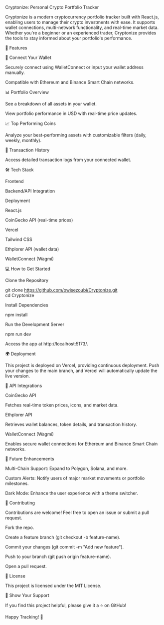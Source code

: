 Cryptonize: Personal Crypto Portfolio Tracker

Cryptonize is a modern cryptocurrency portfolio tracker built with React.js, enabling users to manage their crypto investments with ease. It supports wallet connections, multi-network functionality, and real-time market data. Whether you're a beginner or an experienced trader, Cryptonize provides the tools to stay informed about your portfolio's performance.

🚀 Features

🔗 Connect Your Wallet

Securely connect using WalletConnect or input your wallet address manually.

Compatible with Ethereum and Binance Smart Chain networks.

📊 Portfolio Overview

See a breakdown of all assets in your wallet.

View portfolio performance in USD with real-time price updates.

📈 Top Performing Coins

Analyze your best-performing assets with customizable filters (daily, weekly, monthly).

📜 Transaction History

Access detailed transaction logs from your connected wallet.

🛠️ Tech Stack

Frontend

Backend/API Integration

Deployment

React.js

CoinGecko API (real-time prices)

Vercel

Tailwind CSS

Ethplorer API (wallet data)

WalletConnect (Wagmi)

💻 How to Get Started

Clone the Repository

git clone https://github.com/owisezoubi/Cryptonize.git  
cd Cryptonize

Install Dependencies

npm install

Run the Development Server

npm run dev

Access the app at http://localhost:5173/.

🌍 Deployment

This project is deployed on Vercel, providing continuous deployment. Push your changes to the main branch, and Vercel will automatically update the live version.

🔌 API Integrations

CoinGecko API

Fetches real-time token prices, icons, and market data.

Ethplorer API

Retrieves wallet balances, token details, and transaction history.

WalletConnect (Wagmi)

Enables secure wallet connections for Ethereum and Binance Smart Chain networks.

🎯 Future Enhancements

Multi-Chain Support: Expand to Polygon, Solana, and more.

Custom Alerts: Notify users of major market movements or portfolio milestones.

Dark Mode: Enhance the user experience with a theme switcher.

👥 Contributing

Contributions are welcome! Feel free to open an issue or submit a pull request.

Fork the repo.

Create a feature branch (git checkout -b feature-name).

Commit your changes (git commit -m "Add new feature").

Push to your branch (git push origin feature-name).

Open a pull request.

📝 License

This project is licensed under the MIT License.

🌟 Show Your Support

If you find this project helpful, please give it a ⭐ on GitHub!

Happy Tracking! 🚀
